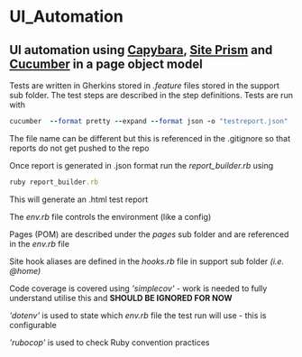 # UI_Automation
## UI automation using [Capybara](https://github.com/teamcapybara/capybara), [Site Prism](https://github.com/natritmeyer/site_prism) and [Cucumber](https://github.com/cucumber) in a page object model

Tests are written in Gherkins stored in _.feature_ files stored in the support sub folder. The test steps are described in the step definitions.
Tests are run with

```ruby
cucumber  --format pretty --expand --format json -o "testreport.json"
```
The file name can be different but this is referenced in the .gitignore so that reports do not get pushed to the repo

Once report is generated in .json format run the *report_builder.rb* using 

```ruby
ruby report_builder.rb
```

This will generate an .html test report

The _env.rb_ file controls the environment (like a config)

Pages (POM) are described under the _pages_ sub folder and are referenced in the _env.rb_ file

Site hook aliases are defined in the _hooks.rb_ file in support sub folder _(i.e. @home)_



Code coverage is covered using _'simplecov'_ - work is needed to fully understand utilise this and **SHOULD BE IGNORED FOR NOW**

_'dotenv'_ is used to state which _env.rb_ file the test run will use - this is configurable 

_'rubocop'_ is used to check Ruby convention practices

